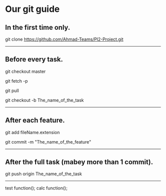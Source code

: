# Our git guide

## In the first time only.

git clone https://github.com/Ahmad-Teams/Pl2-Project.git

***********************************************************************

## Before every task.

git checkout master

git fetch -p

git pull

git checkout -b The_name_of_the_task

***********************************************************************

## After each feature.

git add fileName.extension

git commit -m "The_name_of_the_feature"

***********************************************************************

## After the full task (mabey more than 1 commit).

git push origin The_name_of_the_task 

***********************************************************************
test function();
calc function();